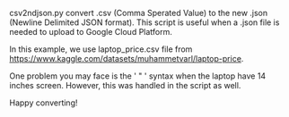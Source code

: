 csv2ndjson.py convert .csv (Comma Sperated Value) to the new .json (Newline Delimited JSON format). This script is useful when a .json file is needed to upload to Google Cloud Platform.

In this example, we use laptop_price.csv file from https://www.kaggle.com/datasets/muhammetvarl/laptop-price.

One problem you may face is the ' " ' syntax when the laptop have 14 inches screen. However, this was handled in the script as well.

Happy converting! 
